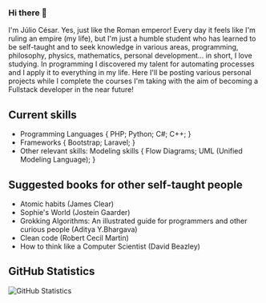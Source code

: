 ### Hi there 👋

I'm Júlio César. Yes, just like the Roman emperor! Every day it feels like I'm ruling an empire (my life), but I'm just a humble student who has learned to be self-taught and to seek knowledge in various areas, programming, philosophy, physics, mathematics, personal development... in short, I love studying. 
In programming I discovered my talent for automating processes and I apply it to everything in my life.
Here I'll be posting various personal projects while I complete the courses I'm taking with the aim of becoming a Fullstack developer in the near future!  


## Current skills

- Programming Languages { PHP; Python; C#; C++; }
- Frameworks { Bootstrap; Laravel; }
- Other relevant skills:  Modeling skills { Flow Diagrams; UML (Unified Modeling Language); }


## Suggested books for other self-taught people

- Atomic habits (James Clear)
- Sophie's World (Jostein Gaarder)
- Grokking Algorithms: An illustrated guide for programmers and other curious people (Aditya Y.Bhargava)
- Clean code (Robert Cecil Martin)
- How to think like a Computer Scientist (David Beazley)

## GitHub Statistics

![GitHub Statistics](https://github-readme-stats.vercel.app/api?username=JulioCesar-X&show_icons=true&hide_border=true)
